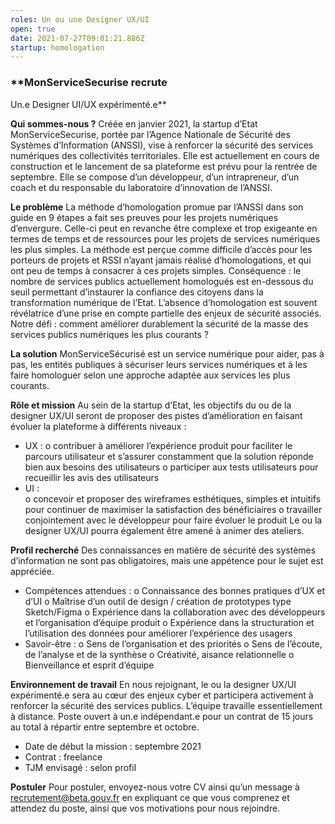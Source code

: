 ```yaml
---
roles: Un ou une Designer UX/UI
open: true
date: 2021-07-27T09:01:21.886Z
startup: homologation
---
```

### **MonServiceSecurise recrute 
Un.e Designer UI/UX expérimenté.e**

**Qui sommes-nous ?**
Créée en janvier 2021, la startup d’Etat MonServiceSecurise, portée par l’Agence Nationale de Sécurité des Systèmes d’Information (ANSSI), vise à renforcer la sécurité des services numériques des collectivités territoriales. Elle est actuellement en cours de construction et le lancement de sa plateforme est prévu pour la rentrée de septembre.
Elle se compose d’un développeur, d’un intrapreneur, d’un coach et du responsable du laboratoire d’innovation de l’ANSSI.

**Le problème**
La méthode d’homologation promue par l’ANSSI dans son guide en 9 étapes a fait ses preuves pour les projets numériques d’envergure. Celle-ci peut en revanche être complexe et trop exigeante en termes de temps et de ressources pour les projets de services numériques les plus simples. La méthode est perçue comme difficile d’accès pour les porteurs de projets et RSSI n’ayant jamais réalisé d’homologations, et qui ont peu de temps à consacrer à ces projets simples.
Conséquence : le nombre de services publics actuellement homologués est en-dessous du seuil permettant d’instaurer la confiance des citoyens dans la transformation numérique de l’Etat. L’absence d’homologation est souvent révélatrice d’une prise en compte partielle des enjeux de sécurité associés.
Notre défi : comment améliorer durablement la sécurité de la masse des services publics numériques les plus courants ?

**La solution** 
MonServiceSécurisé est un service numérique pour aider, pas à pas, les entités publiques à sécuriser leurs services numériques et à les faire homologuer selon une approche adaptée aux services les plus courants.

**Rôle et mission** 
Au sein de la startup d’Etat, les objectifs du ou de la designer UX/UI seront de proposer des pistes d’amélioration en faisant évoluer la plateforme à différents niveaux : 

* UX : 
  o	contribuer à améliorer l’expérience produit pour faciliter le parcours utilisateur et s’assurer constamment que la solution réponde bien aux besoins des utilisateurs 
  o	participer aux tests utilisateurs pour recueillir les avis des utilisateurs  
* UI :\
  o	concevoir et proposer des wireframes esthétiques, simples et intuitifs pour continuer de maximiser la satisfaction des bénéficiaires
  o	travailler conjointement avec le développeur pour faire évoluer le produit 
  Le ou la designer UX/UI pourra également être amené à animer des ateliers.    

**Profil recherché** 
Des connaissances en matière de sécurité des systèmes d’information ne sont pas obligatoires, mais une appétence pour le sujet est appréciée. 

* Compétences attendues : 
  o	Connaissance des bonnes pratiques d’UX et d’UI 
  o	Maîtrise d’un outil de design / création de prototypes type Sketch/Figma 
  o	Expérience dans la collaboration avec des développeurs et l’organisation d’équipe produit
  o	Expérience dans la structuration et l’utilisation des données pour améliorer l’expérience des usagers
* Savoir-être : 
  o	Sens de l’organisation et des priorités
  o	Sens de l’écoute, de l’analyse et de la synthèse 
  o	Créativité, aisance relationnelle
  o	Bienveillance et esprit d’équipe 

**Environnement de travail** 
En nous rejoignant, le ou la designer UX/UI expérimenté.e sera au cœur des enjeux cyber et participera activement à renforcer la sécurité des services publics.
L’équipe travaille essentiellement à distance.
Poste ouvert à un.e indépendant.e pour un contrat de 15 jours au total à répartir entre septembre et octobre. 

* Date de début la mission : septembre 2021 
* Contrat : freelance 
* TJM envisagé : selon profil 

**Postuler** 
Pour postuler, envoyez-nous votre CV ainsi qu’un message à recrutement@beta.gouv.fr en expliquant ce que vous comprenez et attendez du poste, ainsi que vos motivations pour nous rejoindre.